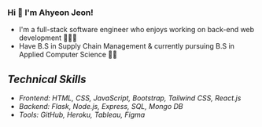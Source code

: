 ### Hi 👋 I'm Ahyeon Jeon!

- I'm a full-stack software engineer who enjoys working on back-end web development 👩🏻‍💻
- Have B.S in Supply Chain Management & currently pursuing B.S in Applied Computer Science 👩‍🎓 

<em>

## Technical Skills
- Frontend: HTML, CSS, JavaScript, Bootstrap, Tailwind CSS, React.js
- Backend: Flask, Node.js, Express, SQL, Mongo DB
- Tools: GitHub, Heroku, Tableau, Figma
